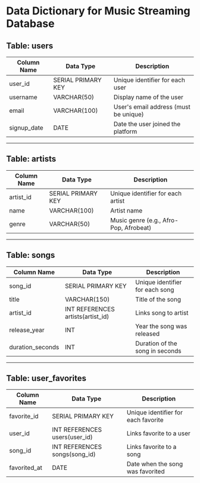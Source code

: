 # Data Dictionary for Music Streaming Database

## Table: users
| Column Name  | Data Type     | Description                                  |
|--------------|---------------|----------------------------------------------|
| user_id      | SERIAL PRIMARY KEY | Unique identifier for each user              |
| username     | VARCHAR(50)   | Display name of the user                     |
| email        | VARCHAR(100)  | User's email address (must be unique)       |
| signup_date  | DATE          | Date the user joined the platform           |

---

## Table: artists
| Column Name  | Data Type     | Description                               |
|--------------|---------------|-------------------------------------------|
| artist_id    | SERIAL PRIMARY KEY | Unique identifier for each artist          |
| name         | VARCHAR(100)  | Artist name                               |
| genre        | VARCHAR(50)   | Music genre (e.g., Afro-Pop, Afrobeat)   |

---

## Table: songs
| Column Name      | Data Type     | Description                             |
|------------------|---------------|-----------------------------------------|
| song_id          | SERIAL PRIMARY KEY | Unique identifier for each song         |
| title            | VARCHAR(150)  | Title of the song                        |
| artist_id        | INT REFERENCES artists(artist_id) | Links song to artist    |
| release_year     | INT           | Year the song was released               |
| duration_seconds | INT           | Duration of the song in seconds          |

---

## Table: user_favorites
| Column Name  | Data Type     | Description                             |
|--------------|---------------|-----------------------------------------|
| favorite_id  | SERIAL PRIMARY KEY | Unique identifier for each favorite     |
| user_id      | INT REFERENCES users(user_id) | Links favorite to a user      |
| song_id      | INT REFERENCES songs(song_id) | Links favorite to a song      |
| favorited_at | DATE          | Date when the song was favorited         |


